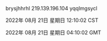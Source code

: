 brysjhhrhl 219.139.196.104 yqqlmgsycl

2022年 08月 21日 星期日 12:10:02 CST

2022年 08月 21日 星期日 04:10:02 GMT
